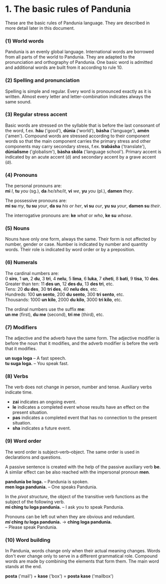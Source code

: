 
# 1. The basic rules of Pandunia

These are the basic rules of Pandunia language.
They are described in more detail later in this document.

### (1) World words

Pandunia is an evenly global language.
International words are borrowed from all parts of the world to Pandunia.
They are adapted to the pronunciation and orthography of Pandunia.
One basic word is admitted and additional words are built from it according to rule 10.


### (2) Spelling and pronunciation

Spelling is simple and regular.
Every word is pronounced exactly as it is written.
Almost every letter and letter-combination indicates always the same sound.


### (3) Regular stress accent

Basic words are stressed on the syllable that is before the last consonant of the word, f.ex.
**háu** ('good'), **dúnia** ('world'), **básha** ('language'), **amén** ('amen').
Compound words are stressed according to their component words so that the main component carries the primary stress
and other components may carry secondary stress, f.ex.
**trabásha** ('translate'), **dúnialìsme** ('globalism'), **bàsha skóla** ('language school').
Primary accent is indicated by an acute accent (*á*) and secondary accent by a grave accent (*à*).


### (4) Pronouns

The personal pronouns are:  
**mi** _I_, **tu** _you_ (sg.), **da** _he/she/it_,
**vi** _we_, **yu** _you_ (pl.), **damen** _they_.

The possessive pronouns are:  
**mi su** _my_, **tu su** _your_, **da su** _his or her_,
**vi su** _our_, **yu su** _your_, **damen su** _their_.

The interrogative pronouns are:
**ke**
_what_ or _who_,
**ke su**
_whose_.


### (5) Nouns
   Nouns have only one form, always the same.
   Their form is not affected by number, gender or case.
   Number is indicated by number and quantity words.
   Their role is indicated by word order or by a preposition.

### (6) Numerals

The cardinal numbers are:  
0 **siro**, 1 **un**, 2 **du**, 3 **tri**, 4 **nelu**, 5 **lima**, 6 **luka**,
7 **cheti**, 8 **bati**, 9 **tisa**, 10 **des**.  
Greater than ten: 11 **des un**, 12 **des du**, 13 **des tri**, etc.  
Tens: 20 **du des**, 30 **tri des**, 40 **nelu des**, etc.  
Hundreds: 100 **un sento**, 200 **du sento**, 300 **tri sento**, etc.  
Thousands: 1000 **un kilo**, 2000 **du kilo**, 3000 **tri kilo**, etc.

The ordinal numbers use the suffix **me**:  
**un me** (first), **du me** (second), **tri me** (third), etc.


### (7) Modifiers

The adjective and the adverb have the same form.
The adjective modifier is before the noun that it modifies,
and the adverb modifier is before the verb that it modifies.

**un suga loga**
– A fast speech.  
**tu suga loga.**
– You speak fast.


### (8) Verbs

The verb does not change in person, number and tense.
Auxiliary verbs indicate time.

- **zai**
  indicates an ongoing event.
- **le**
  indicates a completed event whose results have an effect on the present situation.
- **pas**
  indicates a completed event that has no connection to the present situation.
- **sha**
  indicates a future event.


### (9) Word order

The word order is subject–verb–object.
The same order is used in declarations and questions.

A passive sentence is created with the help of the passive auxiliary verb
**be**.
A similar effect can be also reached with the impersonal pronoun
**men**.

**pandunia be loga.**
– Pandunia is spoken.  
**men loga pandunia.**
– One speaks Pandunia.

In the _pivot structure_, the object of the transitive verb functions as the subject of the following verb.  
**mi ching tu loga pandunia.**
– I ask you to speak Pandunia.

Pronouns can be left out when they are obvious and redundant.  
**_mi_ ching _tu_ loga pandunia.**
→ **ching loga pandunia.**  
– Please speak Pandunia.


### (10) Word building

In Pandunia, words change only when their actual meaning changes.
Words don't ever change only to serve in a different grammatical role.
Compound words are made by combining the elements that form them.
The main word stands at the end.

**posta**
('mail') +
**kase**
('box') =
**posta kase**
('mailbox')

